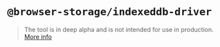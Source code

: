 # `@browser-storage/indexeddb-driver`

>The tool is in deep alpha and is not intended for use in production.
>[More info](https://github.com/browser-storage/browser-storage)

